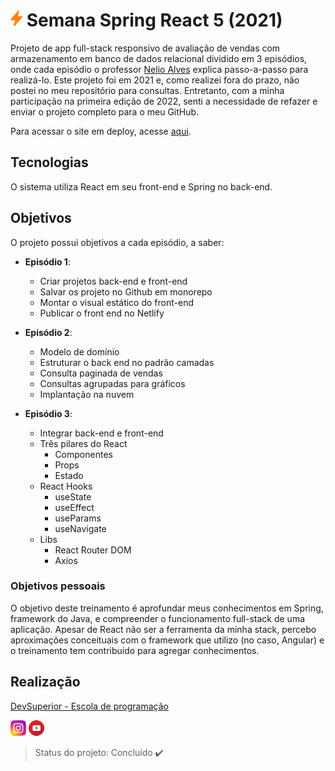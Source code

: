 # ![DevSuperior logo](https://raw.githubusercontent.com/devsuperior/bds-assets/main/ds/devsuperior-logo-small.png) Semana Spring React 5 (2021)
Projeto de app full-stack responsivo de avaliação de vendas com armazenamento em banco de dados relacional dividido em 3 episódios, onde cada episódio o professor [Nelio Alves](https://github.com/acenelio) explica passo-a-passo para realizá-lo. Este projeto foi em 2021 e, como realizei fora do prazo, não postei no meu repositório para consultas. Entretanto, com a minha participação na primeira edição de 2022, senti a necessidade de refazer e enviar o projeto completo para o meu GitHub. 

Para acessar o site em deploy, acesse <a href="https://ds-vendas-sds5.netlify.app/" target="_blank">aqui</a>.

## Tecnologias
O sistema utiliza React em seu front-end e Spring no back-end.

## Objetivos
O projeto possui objetivos a cada episódio, a saber:

- **Episódio 1**: 
    - Criar projetos back-end e front-end
    - Salvar os projeto no Github em monorepo
    - Montar o visual estático do front-end
    - Publicar o front end no Netlify
    
- **Episódio 2**: 
    - Modelo de domínio
    - Estruturar o back end no padrão camadas
    - Consulta paginada de vendas
    - Consultas agrupadas para gráficos
    - Implantação na nuvem

- **Episódio 3**: 
    - Integrar back-end e front-end
    - Três pilares do React
        - Componentes
        - Props
        - Estado
    - React Hooks
        - useState
        - useEffect
        - useParams
        - useNavigate
    - Libs
        - React Router DOM
        - Axios

### Objetivos pessoais 
O objetivo deste treinamento é aprofundar meus conhecimentos em Spring, framework do Java, e compreender o funcionamento full-stack de uma aplicação. Apesar de React não ser a ferramenta da minha stack, percebo aproximações conceituais com o framework que utilizo (no caso, Angular) e o treinamento tem contribuído para agregar conhecimentos. 


## Realização
[DevSuperior - Escola de programação](https://devsuperior.com.br)

[![DevSuperior no Instagram](https://raw.githubusercontent.com/devsuperior/bds-assets/main/ds/ig-icon.png)](https://instagram.com/devsuperior.ig)
[![DevSuperior no Youtube](https://raw.githubusercontent.com/devsuperior/bds-assets/main/ds/yt-icon.png)](https://youtube.com/devsuperior)

> Status do projeto: Concluído :heavy_check_mark:

